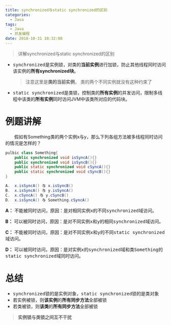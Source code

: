```yaml
---
title: synchronized与static synchronized的区别
categories: 
  - Java
tags:
  - Java
  - 并发编程
date: 2018-10-31 10:32:08
---
```


> 详解synchronized与static synchronized的区别

<!-- more -->

- <kbd>synchronized</kbd>是实例锁，对类的**当前实例**进行加锁，防止其他线程同时访问该实例的**所有synchronized块**。

  > 注意这里是**类的当前实例**， 类的两个不同实例就没有这种约束了

- <kbd>static synchronized</kbd>是类锁，控制类的**所有实例**的并发访问，限制多线程中该类的**所有实例**同时访问JVM中该类所对应的代码块。

# 例题讲解
&emsp;&emsp;假如有Something类的两个实例x与y，那么下列各组方法被多线程同时访问的情况是怎样的？
```java
pulbic class Something{
    public synchronized void isSyncA(){}
    public synchronized void isSyncB(){}
    public static synchronized void cSyncA(){}
    public static synchronized void cSyncB(){}
}

A.  x.isSyncA() 与 x.isSyncB()   
B.  x.isSyncA() 与 y.isSyncA()  
C.  x.cSyncA() 与 y.cSyncB()  
D.  x.isSyncA() 与 Something.cSyncA()
```

**A：** 不能被同时访问，原因：是对相同实例<kbd>x</kbd>的不同<kbd>synchronized</kbd>域访问。

**B：** 可以被同时访问，原因：是对不同实例<kbd>x</kbd>和<kbd>y</kbd>的相同<kbd>synchronized</kbd>域访问。

**C：** 不能被同时访问，原因：是对不同实例<kbd>x</kbd>和<kbd>y</kbd>的不同<kbd>static synchronized</kbd>域访问。

**D：** 可以被同时访问，原因：是对实例<kbd>x</kbd>的<kbd>synchronized</kbd>域和类<kbd>Something</kbd>的<kbd>static synchronized</kbd>域同时访问。

# 总结
- <kbd>synchronized</kbd>锁的是实例对象，<kbd>static synchronized</kbd>锁的是类对象
- 若实例被锁，则**该实例**的**所有同步方法**全部被锁
- 若类被锁，则**该类**的**所有同步方法**全部被锁

> **实例锁与类锁之间互不干扰**
